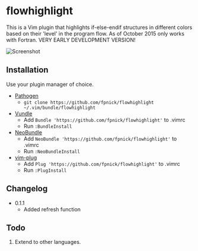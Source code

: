 # flowhighlight

This is a Vim plugin that highlights if-else-endif structures
in different colors based on their 'level' in the program flow. 
As of October 2015 only works with Fortran.
VERY EARLY DEVELOPMENT VERSION!

![Screenshot](http://i.imgur.com/EEkyytY.jpg)

## Installation

Use your plugin manager of choice.

- [Pathogen](https://github.com/tpope/vim-pathogen)
  - `git clone https://github.com/fpnick/flowhighlight ~/.vim/bundle/flowhighlight`
- [Vundle](https://github.com/gmarik/vundle)
  - Add `Bundle 'https://github.com/fpnick/flowhighlight'` to .vimrc
  - Run `:BundleInstall`
- [NeoBundle](https://github.com/Shougo/neobundle.vim)
  - Add `NeoBundle 'https://github.com/fpnick/flowhighlight'` to .vimrc
  - Run `:NeoBundleInstall`
- [vim-plug](https://github.com/junegunn/vim-plug)
  - Add `Plug 'https://github.com/fpnick/flowhighlight'` to .vimrc
  - Run `:PlugInstall`

## Changelog
- 0.1.1
  - Added refresh function

## Todo

1. Extend to other languages.
